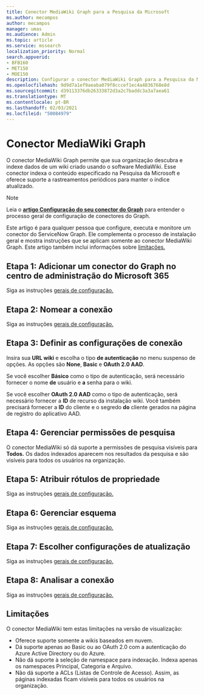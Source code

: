 ```yaml
---
title: Conector MediaWiki Graph para a Pesquisa da Microsoft
ms.author: mecampos
author: mecampos
manager: umas
ms.audience: Admin
ms.topic: article
ms.service: mssearch
localization_priority: Normal
search.appverid:
- BFB160
- MET150
- MOE150
description: Configurar o conector MediaWiki Graph para a Pesquisa da Microsoft
ms.openlocfilehash: 9d9d7a1ef9aeaba079f8cccef1ec4a4836768e8d
ms.sourcegitcommit: d39113376db26333872d3a2c7baddc3a3a7aea61
ms.translationtype: MT
ms.contentlocale: pt-BR
ms.lasthandoff: 02/03/2021
ms.locfileid: "50084979"
---
```

<!---Previous ms.author: monaray --->

# <a name="mediawiki-graph-connector"></a>Conector MediaWiki Graph

O conector MediaWiki Graph permite que sua organização descubra e indexe dados de um wiki criado usando o software MediaWiki. Esse conector indexa o conteúdo especificado na Pesquisa da Microsoft e oferece suporte a rastreamentos periódicos para manter o índice atualizado.

> [!NOTE]
> Leia o [**artigo Configuração do seu conector do Graph**](configure-connector.md) para entender o processo geral de configuração de conectores do Graph.

Este artigo é para qualquer pessoa que configure, executa e monitore um conector do ServiceNow Graph. Ele complementa o processo de instalação geral e mostra instruções que se aplicam somente ao conector MediaWiki Graph. Este artigo também inclui informações sobre [limitações.](#limitations)

<!---## Before you get started-->

<!---Insert "Before you get started" recommendations for this data source-->

## <a name="step-1-add-a-graph-connector-in-the-microsoft-365-admin-center"></a>Etapa 1: Adicionar um conector do Graph no centro de administração do Microsoft 365

Siga as instruções [gerais de configuração.](https://docs.microsoft.com/microsoftsearch/configure-connector)
<!---If the above phrase does not apply, delete it and insert specific details for your data source that are different from general setup instructions.-->

## <a name="step-2-name-the-connection"></a>Etapa 2: Nomear a conexão

Siga as instruções [gerais de configuração.](https://docs.microsoft.com/microsoftsearch/configure-connector)
<!---If the above phrase does not apply, delete it and insert specific details for your data source that are different from general setup instructions.-->

## <a name="step-3-configure-the-connection-settings"></a>Etapa 3: Definir as configurações de conexão

Insira sua **URL wiki** e escolha o tipo **de autenticação** no menu suspenso de opções. As opções são **None**, **Basic** e **OAuth 2.0 AAD**.

Se você escolher **Básico** como o tipo de autenticação, será necessário fornecer o nome **de** usuário e **a** senha para o wiki.

Se você escolher **OAuth 2.0 AAD** como o tipo de autenticação, será necessário fornecer a **ID** de recurso da instalação wiki. Você também precisará fornecer a **ID** do cliente e o segredo **do** cliente gerados na página de registro do aplicativo AAD.

## <a name="step-4-manage-search-permissions"></a>Etapa 4: Gerenciar permissões de pesquisa

O conector MediaWiki só dá suporte a permissões de pesquisa visíveis para **Todos.** Os dados indexados aparecem nos resultados da pesquisa e são visíveis para todos os usuários na organização.

## <a name="step-5-assign-property-labels"></a>Etapa 5: Atribuir rótulos de propriedade

Siga as instruções [gerais de configuração.](https://docs.microsoft.com/microsoftsearch/configure-connector)
<!---If the above phrase does not apply, delete it and insert specific details for your data source that are different from general setup instructions.-->

## <a name="step-6-manage-schema"></a>Etapa 6: Gerenciar esquema

Siga as instruções [gerais de configuração.](https://docs.microsoft.com/microsoftsearch/configure-connector)
<!---If the above phrase does not apply, delete it and insert specific details for your data source that are different from general setup instructions.-->

## <a name="step-7-choose-refresh-settings"></a>Etapa 7: Escolher configurações de atualização

Siga as instruções [gerais de configuração.](https://docs.microsoft.com/microsoftsearch/configure-connector)
<!---If the above phrase does not apply, delete it and insert specific details for your data source that are different from general setup instructions.-->

## <a name="step-8-review-connection"></a>Etapa 8: Analisar a conexão

Siga as instruções [gerais de configuração.](https://docs.microsoft.com/microsoftsearch/configure-connector)
<!---If the above phrase does not apply, delete it and insert specific details for your data source that are different from general setup instructions.-->

<!---## Troubleshooting-->
<!---To be added-->

## <a name="limitations"></a>Limitações

O conector MediaWiki tem estas limitações na versão de visualização:

* Oferece suporte somente a wikis baseados em nuvem.
* Dá suporte apenas ao Basic ou ao OAuth 2.0 com a autenticação do Azure Active Directory ou do Azure.
* Não dá suporte à seleção de namespace para indexação. Indexa apenas os namespaces Principal, Categoria e Arquivo.
* Não dá suporte a ACLs (Listas de Controle de Acesso). Assim, as páginas indexadas ficam visíveis para todos os usuários na organização.
